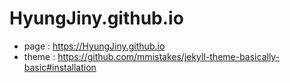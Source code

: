 # HyungJiny.github.io
* page : https://HyungJiny.github.io  
* theme : https://github.com/mmistakes/jekyll-theme-basically-basic#installation
